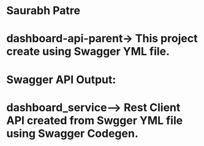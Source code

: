 # Saurabh Patre
# dashboard-api-parent-> This project create using Swagger YML file.
# Swagger API Output:



# dashboard_service--> Rest Client API created from Swgger YML file using Swagger Codegen.


